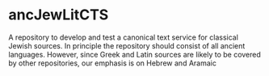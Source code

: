 # ancJewLitCTS

A repository to develop and test a canonical text service for classical Jewish sources.
In principle the repository should consist of all ancient languages. However, since Greek and Latin sources are likely to be covered by other repositories, our emphasis is on Hebrew and Aramaic

